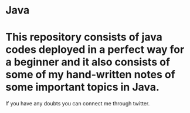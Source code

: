# Java
# This repository consists of java codes deployed in a perfect way for a beginner and it  also consists of some of my hand-written notes of some important topics in Java. 
If you have any doubts you can connect me through twitter.
